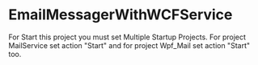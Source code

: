 # EmailMessagerWithWCFService
For Start this project you must set Multiple Startup Projects.
For project MailService set action "Start" and for project Wpf_Mail set action "Start" too.
